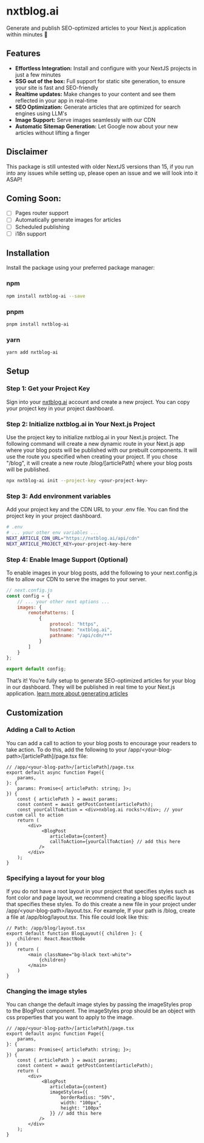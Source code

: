 # nxtblog.ai

Generate and publish SEO-optimized articles to your Next.js application within minutes 🚀


## Features
- **Effortless Integration:** Install and configure with your NextJS projects in just a few minutes
- **SSG out of the box:** Full support for static site generation, to ensure your site is fast and SEO-friendly
- **Realtime updates:** Make changes to your content and see them reflected in your app in real-time
- **SEO Optimization:** Generate articles that are optimized for search engines using LLM's
- **Image Support:** Serve images seamlessly with our CDN
- **Automatic Sitemap Generation:** Let Google now about your new articles without lifting a finger


## Disclaimer
This package is still untested with older NextJS versions than 15, if you run into any issues while setting up, please open an issue and we will look into it ASAP!


## Coming Soon:
- [ ] Pages router support
- [ ] Automatically generate images for articles
- [ ] Scheduled publishing
- [ ] i18n support

## Installation

Install the package using your preferred package manager:

### npm
```bash
npm install nxtblog-ai --save
```

### pnpm
```bash
pnpm install nxtblog-ai
```

### yarn
```bash
yarn add nxtblog-ai
```

## Setup

### Step 1: Get your Project Key
Sign into your [nxtblog.ai](https://nxtblog.ai/dashboard) account and create a new project. You can copy your project key in your project dashboard.

### Step 2: Initialize nxtblog.ai in Your Next.js Project
Use the project key to initialize nxtblog.ai in your Next.js project.
The following command will create a new dynamic route in your Next.js app where your blog posts will be published with our prebuilt components. It will use the route you specified when creating your project. If you chose "/blog", it will create a new route /blog/[articlePath] where your blog posts will be published.
```bash
npx nxtblog-ai init --project-key <your-project-key>
```

### Step 3: Add environment variables
Add your project key and the CDN URL to your .env file. You can find the project key in your project dashboard.
    
```bash
# .env
# ... your other env variables ...
NEXT_ARTICLE_CDN_URL="https://nxtblog.ai/api/cdn"
NEXT_ARTICLE_PROJECT_KEY=your-project-key-here
```

### Step 4: Enable Image Support (Optional)
To enable images in your blog posts, add the following to your next.config.js file to allow our CDN to serve the images to your server.
```javascript
// next.config.js
const config = {
    // ... your other next options ...
    images: {
        remotePatterns: [
            {
                protocol: "https",
                hostname: "nxtblog.ai",
                pathname: "/api/cdn/**"
            }
        ]
    }
};

export default config;
```

That’s it! You’re fully setup to generate SEO-optimized articles for your blog in our dashboard. They will be published in real time to your Next.js application.
[learn more about generating articles](https://nxtblog.ai/docs/generate-articles)


## Customization

### Adding a Call to Action
You can add a call to action to your blog posts to encourage your readers to take action. To do this, add the following to your /app/\<your-blog-path>/[articlePath]/page.tsx file:
```tsx 
// /app/<your-blog-path>/[articlePath]/page.tsx
export default async function Page({
    params,
}: {
    params: Promise<{ articlePath: string; }>;
}) {
    const { articlePath } = await params;
    const content = await getPostContent(articlePath);
    const yourCallToAction = <div>nxblog.ai rocks!</div>; // your custom call to action
    return (
        <div>
             <BlogPost 
                articleData={content}
                callToAction={yourCallToAction} // add this here
            />
        </div>
    );
}
```

### Specifying a layout for your blog
If you do not have a root layout in your project that specifies styles such as font color and page layout, we recommend creating a blog specific layout that specifies these styles. To do this create a new file in your project under /app/\<your-blog-path>/layout.tsx. For example, If your path is /blog, create a file at /app/blog/layout.tsx. This file could look like this:

```tsx 
// Path: /app/blog/layout.tsx
export default function BlogLayout({ children }: {
    children: React.ReactNode
}) {
    return (
        <main className="bg-black text-white">
            {children}
        </main>
    )
}
```

### Changing the image styles
You can change the default image styles by passing the imageStyles prop to the BlogPost component. The imageStyles prop should be an object with css properties that you want to apply to the image. 

```tsx 
// /app/<your-blog-path>/[articlePath]/page.tsx
export default async function Page({
    params,
}: {
    params: Promise<{ articlePath: string; }>;
}) {
    const { articlePath } = await params;
    const content = await getPostContent(articlePath);
    return (
        <div>
             <BlogPost 
                articleData={content}
                imageStyles={{
                    borderRadius: "50%",
                    width: "100px",
                    height: "100px"
                }} // add this here
            />
        </div>
    );
}
```